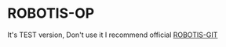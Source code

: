 # ROBOTIS-OP
It's TEST version, Don't use it
I recommend official [ROBOTIS-GIT](https://github.com/ROBOTIS-GIT/ROBOTIS-OP)